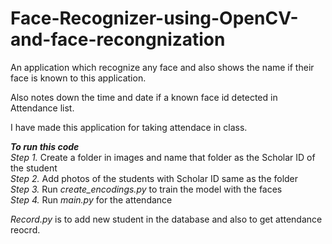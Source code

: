 # Face-Recognizer-using-OpenCV-and-face-recongnization

An application which recognize any face and also shows the name if their face is known to this application.

Also notes down the time and date if a known face id detected in Attendance list. 

I have made this application for taking attendace in class.

***To run this code***  <br />
*Step 1.* Create a folder in images and name that folder as the Scholar ID of the student <br />
*Step 2.* Add photos of the students with Scholar ID same as the folder  <br />
*Step 3.* Run *create_encodings.py* to train the model with the faces  <br />
*Step 4.* Run *main.py* for the attendance  <br />

*Record.py* is to add new student in the database and also to get attendance reocrd.

